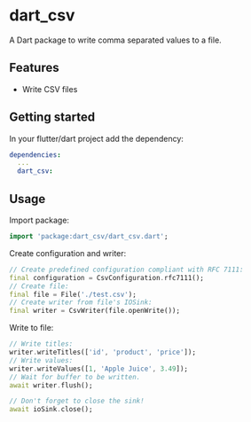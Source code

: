# dart_csv

A Dart package to write comma separated values to a file.

## Features

- Write CSV files

## Getting started

In your flutter/dart project add the dependency:
```yaml
dependencies:
  ...
  dart_csv:
```

## Usage

Import package:
```dart
import 'package:dart_csv/dart_csv.dart';
```

Create configuration and writer:
```dart
// Create predefined configuration compliant with RFC 7111:
final configuration = CsvConfiguration.rfc7111();
// Create file:
final file = File('./test.csv');
// Create writer from file's IOSink:
final writer = CsvWriter(file.openWrite());
```

Write to file:
```dart
// Write titles:
writer.writeTitles(['id', 'product', 'price']);
// Write values:
writer.writeValues([1, 'Apple Juice', 3.49]);
// Wait for buffer to be written.
await writer.flush();

// Don't forget to close the sink!
await ioSink.close();
```
